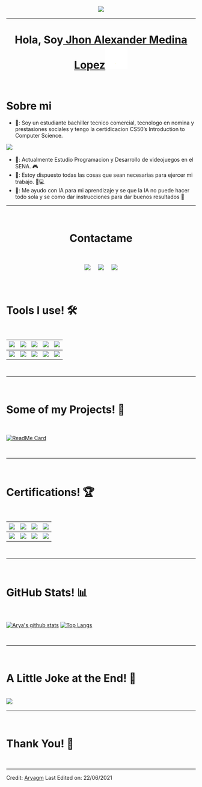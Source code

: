 <p align="center">
  <img src="https://media.discordapp.net/attachments/1222693042520064114/1384337004719767695/jiji.jpg?ex=68520fcd&is=6850be4d&hm=aa4e344a6b0227344954be2221bd28fef3c0ef2433d9443a7b2758319c1a8d02&=&format=webp" height="460"/>
</p>
<hr>
<h1 align="center">Hola, Soy<a href="https://github.com/Aryagm"> Jhon Alexander Medina Lopez<a><img src="https://github.com/Kathryn-Jie/Kathryn-Jie/blob/main/wave.gif" width="60px"/></h1>
<Br>
<h1>Sobre mi</h1>

- 🏫: Soy un estudiante bachiller tecnico comercial, tecnologo en nomina y prestasiones sociales y tengo la certidicacion CS50’s Introduction to Computer Science.
<img src="https://media.discordapp.net/attachments/1222693042520064114/1384561696315670528/CS50x_page-0001.jpg?ex=6852e110&is=68518f90&hm=e028f02231fdbaf8d4e4556601a254dfcd0d5214538ff099c223a1a5cc3814e5&=&format=webp&width=851&height=658" height="460"/>

- 🔭: Actualmente Estudio Programacion y Desarrollo de videojuegos en el SENA. 🎮
- 🌱: Estoy dispuesto todas las cosas que sean necesarias para ejercer mi trabajo. 🧠💻
- 🤔: Me ayudo con IA para mi aprendizaje y se que la IA no puede hacer todo sola y se como dar instrucciones para dar buenos resultados 🤖
  
<hr>
<Br>
<h1 align="center">Contactame</h1>
<Br>
<p align="center">
<a href="https://www.linkedin.com/in/jhon-medina-99a457351/" target="blank"><img align="center" src="https://img.shields.io/badge/LinkedIn-blue" /></a> &nbsp;&nbsp;&nbsp;  <a href="https://mail.google.com/mail/?view=cm&fs=1&to=jhonmedina0320@gmail.com
" target="blank"><img align="center" src="https://img.shields.io/badge/Gmail-red" /></a>    &nbsp;&nbsp;&nbsp;       <a href="https://www.github.com/Aryagm" target="blank"><img align="center" src="https://img.shields.io/badge/Aryagm-100000?style=for-the-badge&logo=github&logoColor=white" /></a>
</p>
  
<Br>

<Br>
<h1>Tools I use! 🛠️</h1>
<Br>
 
|![](https://img.shields.io/badge/Python-FFD43B?style=for-the-badge&logo=python&logoColor=darkgreen)|![](https://img.shields.io/badge/TensorFlow-FF6F00?style=for-the-badge&logo=TensorFlow&logoColor=white)|![](https://img.shields.io/badge/scikit_learn-F7931E?style=for-the-badge&logo=scikit-learn&logoColor=white)|![](https://img.shields.io/badge/Keras-D00000?style=for-the-badge&logo=Keras&logoColor=white)|![](https://img.shields.io/badge/Jupyter-F37626.svg?&style=for-the-badge&logo=Jupyter&logoColor=white)|
|---|---|---|---|---|
|![](https://img.shields.io/badge/conda-342B029.svg?&style=for-the-badge&logo=anaconda&logoColor=white)|![](https://img.shields.io/badge/Pandas-2C2D72?style=for-the-badge&logo=pandas&logoColor=white)|![](https://img.shields.io/badge/Numpy-777BB4?style=for-the-badge&logo=numpy&logoColor=white)|![](https://img.shields.io/badge/Plotly-239120?style=for-the-badge&logo=plotly&logoColor=white)|![](https://img.shields.io/badge/And%20More!-yellow?style=for-the-badge)|
  

<Br>
<hr>
<Br>
<h1>Some of my Projects! 🎨</h1>
<Br>
  
[![ReadMe Card](https://github-readme-stats.vercel.app/api/pin/?username=Aryagm&repo=California_Housing_Prices)](https://github.com/Aryagm/California_Housing_Prices)

<Br>
<hr>
<Br>
<h1>Certifications! 🏆</h1>
<Br>
  
|[![](https://img.shields.io/badge/Introduction%20to%20Python-red?style=for-the-badge)](https://raw.githubusercontent.com/Aryagm/Aryagm/main/Certificates/Introduction%20to%20Python-1.jpg)|[![](https://img.shields.io/badge/Intermediate%20Python-blue?style=for-the-badge)](https://raw.githubusercontent.com/Aryagm/Aryagm/main/Certificates/Intermediate%20Python-1.jpg)|[![](https://img.shields.io/badge/Machine%20Learning%20for%20Everyone-green?style=for-the-badge)](https://raw.githubusercontent.com/Aryagm/Aryagm/main/Certificates/Machine%20Learning%20for%20Everyone-1.jpg)|[![](https://img.shields.io/badge/Data%20Science%20Toolbox%20-I-orange?style=for-the-badge)](https://github.com/Aryagm/Aryagm/blob/main/Certificates/Data%20Science%20Toolbox%20-%20I-1.jpg)|
|---|---|---|---|
|[![](https://img.shields.io/badge/Data%20Science%20Toolbox%20-II-orange?style=for-the-badge)](https://github.com/Aryagm/Aryagm/blob/main/Certificates/Data%20Science%20Toolbox%20-%20II-1.jpg)|[![](https://img.shields.io/badge/Statistical%20Thinking%20in%20Python-purple?style=for-the-badge)](https://raw.githubusercontent.com/Aryagm/Aryagm/main/Certificates/Statistical%20Thinking%20in%20Python-1.jpg)|[![](https://img.shields.io/badge/Supervized%20Learning%20with%20Sklearn-red?style=for-the-badge)](https://raw.githubusercontent.com/Aryagm/Aryagm/main/Certificates/Supervized%20Learning%20with%20Scikit-Learn-1.jpg)|[![](https://img.shields.io/badge/More%20on%20the%20Way!-yellow?style=for-the-badge)](https://github.com/Aryagm)|
  
 

<Br>
<hr>
<Br>
<h1>GitHub Stats! 📊</h1>
<Br>
  
[![Arya's github stats](https://github-readme-stats.vercel.app/api?username=Aryagm&show_icons=true&theme=merko)](https://github.com/Aryagm/github-readme-stats) [![Top Langs](https://github-readme-stats.vercel.app/api/top-langs/?username=Aryagm&layout=compact&theme=merko)](https://github.com/Aryagm/github-readme-stats)

 
<Br>
<hr>
<Br>
<h1>A Little Joke at the End! 🤣</h1>
<Br>
  
<img src="https://ih1.redbubble.net/image.471887531.0381/raf,750x1000,075,t,000000:44f0b734a5.u4.jpg"/>
  
  
  
<Br>
<hr>
<Br>
<h1>Thank You! 🤵 </h1>
<Br>

------
  
Credit: [Aryagm](https://github.com/Aryagm)
Last Edited on: 22/06/2021
